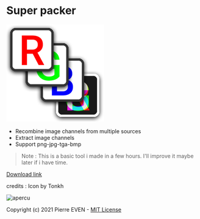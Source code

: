# Super packer 
![icon](icon.png)
- Recombine image channels from multiple sources
- Extract image channels
- Support png-jpg-tga-bmp

> Note : This is a basic tool i made in a few hours. I'll improve it maybe later if i have time.

[Download link](https://github.com/PierreEVEN/SuperPacker/releases)

credits : Icon by Tonkh

![apercu](https://user-images.githubusercontent.com/24438631/113395212-cc316280-9399-11eb-9b1f-a6db8297536a.png)

Copyright (c) 2021 Pierre EVEN - [MIT License](LICENSE)
